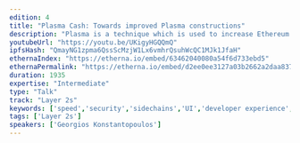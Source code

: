 ```yaml
---
edition: 4
title: "Plasma Cash: Towards improved Plasma constructions"
description: "Plasma is a technique which is used to increase Ethereum transaction throughput, while maintaining network decentralization and security. We focus on the variant of Plasma called Plasma Cash, which allows for highly performant sidechains in production, today. We discuss Plasma Exits and Challenges as well as explore the User Interface choices for Plasma Apps. We go over the challenges encountered during the development and final implementation of a Plasma chain and contract. The presentation will highlight the advantages and disadvantages of using Plasma Cash, as well as practical examples of Plasma for Non Fungible Tokens and gaming. Finally, we'll talk about edge-cases such as griefing attacks, and future work towards making Plasma implementations more efficient, such as fast exits through liquidity providers, coin checkpointing through Plasma XT and arbitrary coin denominations through Plasma Debit. The audience is expected to walk away with a detailed understanding of how Plasma Chains should be built as well as the inner workings of the Plasma Cash technique. More experienced individuals who understand but are not following Plasma actively are expected to walk away with an overview of the current status of Plasma research and development, and motivated to tackle the existing open research problems."
youtubeUrl: "https://youtu.be/UKigyHGQQmQ"
ipfsHash: "QmayNG1zpma6QssScMzjW1Lx6vmhrQsuhWcQC1MJk1JfaH"
ethernaIndex: "https://etherna.io/embed/63462040080a54f6d733ebd5"
ethernaPermalink: "https://etherna.io/embed/d2ee0ee3127a03b2662a2daa8379b755b326bdb5185004ddf62b0be9446a51e7"
duration: 1935
expertise: "Intermediate"
type: "Talk"
track: "Layer 2s"
keywords: ['speed','security','sidechains','UI','developer experience','NFTs','liquidity','R&D']
tags: ['Layer 2s']
speakers: ['Georgios Konstantopoulos']
---
```


